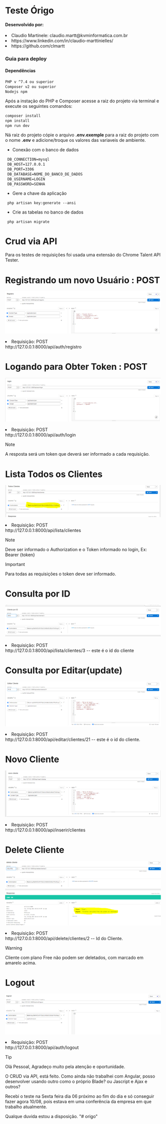 

# Teste Órigo

#### Desenvolvido por:

<li>Claudio Martinele: claudio.martt@kvminformatica.com.br</li>
<li>https://www.linkedin.com/in/claudio-marttinielles/</li>
<li>https://github.com/clmartt</li>



### Guia para deploy

#### Dependências
~~~
PHP v ^7.4 ou superior
Composer v2 ou superior
Nodejs npm
~~~

<p>Após a instação do PHP e Composer acesse a raiz do projeto via terminal e execute
os seguintes comandos:</p>

~~~
composer install
npm install
npm run dev
~~~

Ná raiz do projeto cópie o arquivo **.env.exemple** para a raiz do projeto com o nome **.env**
e adicione/troque os valores das variaveis de ambiente.



- Conexão com o banco de dados
~~~
 DB_CONNECTION=mysql
 DB_HOST=127.0.0.1
 DB_PORT=3306
 DB_DATABASE=NOME_DO_BANCO_DE_DADOS
 DB_USERNAME=LOGIN
 DB_PASSWORD=SENHA
~~~

- Gere a chave da aplicação

~~~
 php artisan key:generate --ansi
~~~

- Crie as tabelas no banco de dados

~~~
 php artisan migrate 
~~~



# Crud via API

Para os testes de requisições foi usada uma extensão do Chrome Talent API Tester.

# Registrando um novo Usuário : POST

![dotenv](./doc/img/registro.png)

<li>Requisição: POST</li>
http://127.0.0.1:8000/api/auth/registro


# Logando para Obter Token : POST

![dotenv](./doc/img/login.png)

<li>Requisição: POST</li>
http://127.0.0.1:8000/api/auth/login



> [!NOTE]
> A resposta será um token que deverá ser informado a cada requisição.


# Lista Todos os Clientes

![dotenv](./doc/img/tc.png)

<li>Requisição: POST</li>
http://127.0.0.1:8000/api/lista/clientes

> [!NOTE]
> Deve ser informado o Authorization e o Token informado no login, Ex: Bearer {token}


> [!IMPORTANT]
> Para todas as requisições o token deve ser informado.


# Consulta por ID

![dotenv](./doc/img/id.png)

<li>Requisição: POST</li>
http://127.0.0.1:8000/api/lista/clientes/3 -- este é o id do cliente


# Consulta por Editar(update)

![dotenv](./doc/img/edit.png)

<li>Requisição: POST</li>
http://127.0.0.1:8000/api/editar/clientes/21 -- este é o id do cliente.

# Novo Cliente 

![dotenv](./doc/img/novo.png)

<li>Requisição: POST</li>
http://127.0.0.1:8000/api/inserir/clientes


# Delete Cliente 

![dotenv](./doc/img/delete.png)

<li>Requisição: POST</li>
http://127.0.0.1:8000/api/delete/clientes/2 -- Id do Cliente.

> [!WARNING]
> Cliente com plano Free não podem ser deletados, com marcado em amarelo acima.




# Logout

![dotenv](./doc/img/logout.png)

<li>Requisição: POST</li>
http://127.0.0.1:8000/api/auth/logout


> [!TIP]
> Olá Pessoal, Agradeço muito pela atenção e oportunidade.

O CRUD via API, está feito.
Como ainda não trabalhei com Angular, posso desenvolver usando outro como o próprio Blade? ou Jascript e Ajax e outros?

Recebi o teste na Sexta feira dia 06 próximo ao fim do dia e só conseguir fazer agora 10/08, pois estava em uma conferência da empresa em que trabalho atualmente.

Qualque duvida estou a disposição.
"# origo" 

